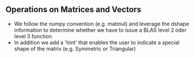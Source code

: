 ## Operations on Matrices and Vectors

* We follow the numpy convention (e.g. matmul) and leverage the dshape information to determine whether we have to issue a BLAS level 2 oder level 3 function.
* In addition we add a 'hint' that enables the user to indicate a special shape of the matrix (e.g. Symmetric or Triangular)

